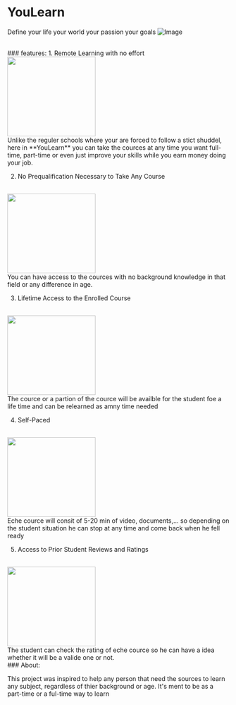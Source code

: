# YouLearn
Define your life your world your passion your goals
![Image](https://cdn.statically.io/img/www.digitalclassworld.com/blog/wp-content/uploads/2020/08/E-learning-Vs-Traditional-Learning.jpg?quality=100&f=auto)


<br>
### features:
1. Remote Learning with no effort
<br>
<img src="https://www.cadre-dirigeant-magazine.com/wp-content/uploads/2019/01/cr%C3%A9dit-photo-www.aeroschool.fr_.jpg" width="200" height="180" />
<br>
Unlike the reguler schools where your are forced to follow a stict shuddel, here in **YouLearn** you can take the cources at any time you want full-time, part-time or even just improve your skills while you earn money doing your job.

2. No Prequalification Necessary to Take Any Course
<br>
<img src="https://coldwellbankervi.com/wp-content/uploads/2017/06/Pre-qualified.png" width="200" height="180" />
<br>
You can have access to the cources with no background knowledge in that field or any difference in age.

3. Lifetime Access to the Enrolled Course
<br>
<img src="https://www.themeum.com/wp-content/uploads/2019/11/lifetime-access-1.png" width="200" height="180" />
<br>
The cource or a partion of the cource will be availble for the student foe a life time and can be relearned as amny time needed

4. Self-Paced
<br>
<img src="https://www.efrontlearning.com/blog/wp-content/uploads/2017/04/interactive-self-paced-online-courses-corporate-learning-efrontpro-blog.jpg" width="200" height="180" />
<br>
Eche cource will consit of 5-20 min of video, documents,... so depending on the student situation he can stop at any time and come back when he fell ready

5. Access to Prior Student Reviews and Ratings
<br>
<img src="https://cdn.searchenginejournal.com/wp-content/uploads/2017/02/star-ratings.jpg" width="200" height="180" />
<br>
The student can check the rating of eche cource so he can have a idea whether it will be a valide one or not.

<br>
### About:

This project was inspired to help any person that need the sources to learn any subject, regardless of thier background or age.
It's ment to be as a part-time or a ful-time way to learn
 
 
